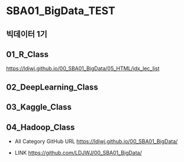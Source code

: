# SBA01_BigData_TEST

## 빅데이터 1기
## 01_R_Class
https://ldjwj.github.io/00_SBA01_BigData/05_HTML/idx_lec_list

## 02_DeepLearning_Class 

## 03_Kaggle_Class 

## 04_Hadoop_Class

* All Category GitHub URL
https://ldjwj.github.io/00_SBA01_BigData/

* LINK
https://github.com/LDJWJ/00_SBA01_BigData/


